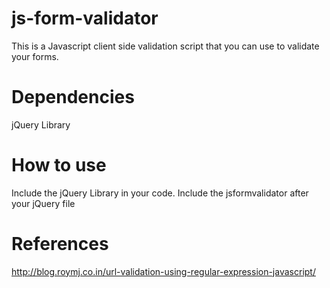 # js-form-validator
This is a Javascript client side validation script that you can use to validate your forms.


Dependencies
============
jQuery Library



How to use
==========
Include the jQuery Library in your code.
Include the jsformvalidator after your jQuery file









References
==========
http://blog.roymj.co.in/url-validation-using-regular-expression-javascript/
